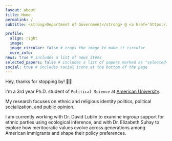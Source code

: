 ```yaml
---
layout: about
title: Home
permalink: /
subtitle: <strong>Department of Government</strong> @ <a href='https://www.american.edu/'>American University</a>

profile:
  align: right
  image:
  image_circular: false # crops the image to make it circular
  more_info:
news: true # includes a list of news items
selected_papers: false # includes a list of papers marked as "selected={true}"
social: true # includes social icons at the bottom of the page
---
```


Hey, thanks for stopping by! 👋🏼

I'm a 3rd year Ph.D. student of `Political Science` at [American University](https://www.american.edu/).

My research focuses on ethnic and religious identity politics, political socialization, and public opinion. 

I am currently working with Dr. David Lublin to examine ingroup support for ethnic parties using ecological inference, and with Dr. Elizabeth Suhay to explore how meritocratic values evolve across generations among American immigrants and shape their policy preferences. 